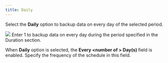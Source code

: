```yaml
---
title: Daily
---
```



Select the **Daily** option to backup data on every day of the selected period.


![]({{site.utl_baseurl}}/img/example.gif)  Enter 1 to backup data on every day during the period specified in the Duration section.


When **Daily** option is selected, the **Every &lt;number 
of &gt; Day(s)** field is enabled. Specify the frequency of the schedule in this field.
